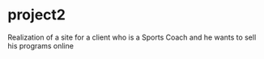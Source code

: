 # project2
Realization of a site for a client who is a Sports Coach and he wants to sell his programs online
